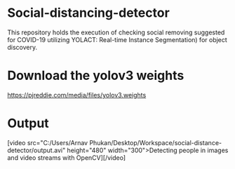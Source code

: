 # Social-distancing-detector
This repository holds the execution of checking social removing suggested for COVID-19 utilizing YOLACT: Real-time Instance Segmentation) for object discovery.

# Download the yolov3 weights  
https://pjreddie.com/media/files/yolov3.weights

# Output

[video src="C:/Users/Arnav Phukan/Desktop/Workspace/social-distance-detector/output.avi" height="480" width="300">Detecting people in images and video streams with OpenCV][/video]
